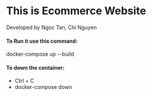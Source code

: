 <h1>This is Ecommerce Website</h1>
<p>Developed by Ngoc Tan, Chi Nguyen</p>
<h4>To Run it use this command: </h4>
<span>docker-compose up --build</span>
<h4>To down the container: </h4>
<ul>
  <li>Ctrl + C</li>
  <li>docker-compose down</li> 
</ul>
